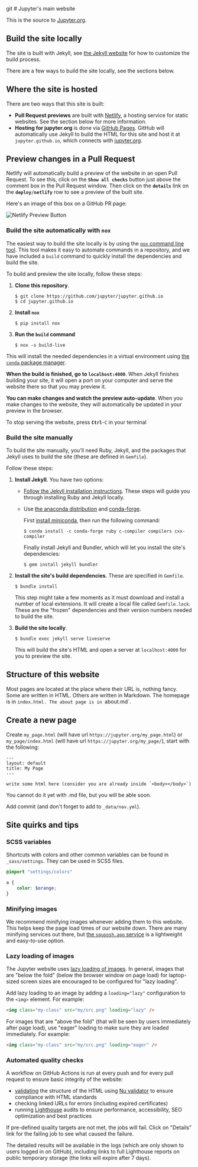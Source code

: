 git # Jupyter's main website

This is the source to [Jupyter.org](https://jupyter.org/).

## Build the site locally

The site is built with Jekyll, see [the Jekyll website](https://jekyllrb.com/) for how to customize the build process.

There are a few ways to build the site locally, see the sections below.

## Where the site is hosted

There are two ways that this site is built:

- **Pull Request previews** are built with [Netlify](https://netlify.com), a hosting service for static websites. See the section below for more information.
- **Hosting for jupyter.org** is done via [GitHub Pages](https://pages.github.com/). GitHub will automatically use Jekyll to build the HTML for this site and host it at `jupyter.github.io`, which connects with [jupyter.org](https://jupyter.org).

## Preview changes in a Pull Request

Netlify will automatically build a preview of the website in an open Pull Request. To see this, click on the **`Show all checks`** button just above the comment box in the Pull Request window. Then click on the **`details`** link on the **`deploy/netlify`** row to see a preview of the built site.

Here's an image of this box on a GitHub PR page:

![Netlify Preview Button](.github/images/netlify-preview.png)

### Build the site automatically with `nox`

The easiest way to build the site locally is by using the [`nox` command line tool](https://nox.thea.codes/). This tool makes it easy to automate commands in a repository, and we have included a `build` command to quickly install the dependencies and build the site.

To build and preview the site locally, follow these steps:

1. **Clone this repository**.
   
   ```console
   $ git clone https://github.com/jupyter/jupyter.github.io
   $ cd jupyter.github.io
   ```
2. **Install `nox`**

   ```console
   $ pip install nox
   ```
3. **Run the `build` command**
   
   ```console
   $ nox -s build-live
   ```


This will install the needed dependencies in a virtual environment using [the `conda` package manager](https://docs.conda.io/en/latest/). 

**When the build is finished, go to `localhost:4000`**. When Jekyll finishes building your site, it will open a port on your computer and serve the website there so that you may preview it.

**You can make changes and watch the preview auto-update**. When you make changes to the website, they will automatically be updated in your preview in the browser.

To stop serving the website, press **`Ctrl`**-`C` in your terminal

### Build the site manually

To build the site manually, you'll need Ruby, Jekyll, and the packages that Jekyll uses to build the site (these are defined in `Gemfile`).

Follow these steps:

1. **Install Jekyll**. You have two options:
   - [Follow the Jekyll installation instructions](https://jekyllrb.com/docs/#instructions). These steps will guide you through installing Ruby and Jekyll locally.
   - Use [the anaconda distribution](https://conda.io) and [conda-forge](https://conda-forge.org/).

     First [install miniconda](https://conda.io/miniconda.html), then run the following command:

     ```console
     $ conda install -c conda-forge ruby c-compiler compilers cxx-compiler
     ```

     Finally install Jekyll and Bundler, which will let you install the site's dependencies:

     ```console
     $ gem install jekyll bundler
     ```
2. **Install the site's build dependencies**. These are specified in `Gemfile`.
   
   ```console
   $ bundle install
   ```

   This step might take a few moments as it must download and install a number of local extensions. It will create a local file called `Gemfile.lock`. These are the "frozen" dependencies and their version numbers needed to build the site.

3. **Build the site locally**.
   
   ```console
   $ bundle exec jekyll serve liveserve
   ```

   This will build the site's HTML and open a server at `localhost:4000` for you to preview the site.

## Structure of this website

Most pages are located at the place where their URL is, nothing fancy. Some are written in HTML. Others are written in Markdown. The homepage is in `index.html. The about page is in `about.md`.

## Create a new page

Create `my_page.html` (will have url `https://jupyter.org/my_page.html`)
or `my_page/index.html` (will have url `https://jupyter.org/my_page/`), start with the following:

```
---
layout: default
title: My Page
---

write some html here (consider you are already inside `<body></body>`)
```

You cannot do it yet with .md file, but you will be able soon.

Add commit (and don't forget to add to `_data/nav.yml`).

## Site quirks and tips

### SCSS variables

Shortcuts with colors and other common variables can be found in `_sass/settings`. They can be used in SCSS files.

```scss
@import "settings/colors"

a {
    color: $orange;
}
```

### Minifying images

We recommend minifying images whenever adding them to this website. This helps keep the page load times of our website down. There are many minifying services out there, but [the `squoosh.app` service](https://squoosh.app/) is a lightweight and easy-to-use option.

### Lazy loading of images

The Jupyter website uses [lazy loading of images](https://web.dev/browser-level-image-lazy-loading/). In general, images that are "below the fold" (below the browser window on page load) for laptop-sized screen sizes are encouraged to be configured for "lazy loading".

Add lazy loading to an image by adding a `loading="lazy"` configuration to the `<img>` element. For example:

```html
<img class="my-class" src="my/src.png" loading="lazy" />
```

For images that are "above the fold" (that will be seen by users immediately after page load), use "eager" loading to make sure they are loaded immediately. For example:

```html
<img class="my-class" src="my/src.png" loading="eager" />
```

### Automated quality checks

A workflow on GitHub Actions is run at every push and for every pull request to ensure basic integrity of the website:
- [validating](https://validator.w3.org/docs/help.html#validation_basics) the structure of the HTML using [Nu validator](https://validator.github.io/validator/) to ensure compliance with HTML standards
- checking linked URLs for errors (including expired certificates)
- running [Lighthouse](https://github.com/GoogleChrome/lighthouse) audits to ensure performance, accessibility, SEO optimization and best practices

If pre-defined quality targets are not met, the jobs will fail.
Click on "Details" link for the failing job to see what caused the failure.

The detailed results will be available in the logs (which are only shown to users logged in on GitHub),
including links to full Lighthouse reports on public temporary storage (the links will expire after 7 days).

